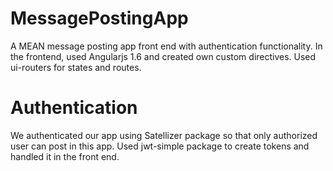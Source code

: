 # MessagePostingApp
A MEAN message posting app front end with authentication functionality. In the frontend, used Angularjs 1.6 and created own custom directives. Used ui-routers for states and routes. 

# Authentication
We authenticated our app using Satellizer package so that only authorized user can post in this app. Used jwt-simple package to create tokens and handled it in the front end.
